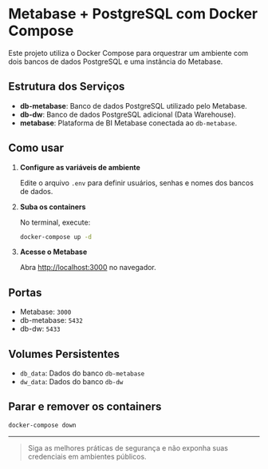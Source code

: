 # Metabase + PostgreSQL com Docker Compose

Este projeto utiliza o Docker Compose para orquestrar um ambiente com dois bancos de dados PostgreSQL e uma instância do Metabase.

## Estrutura dos Serviços

- **db-metabase**: Banco de dados PostgreSQL utilizado pelo Metabase.
- **db-dw**: Banco de dados PostgreSQL adicional (Data Warehouse).
- **metabase**: Plataforma de BI Metabase conectada ao `db-metabase`.

## Como usar

1. **Configure as variáveis de ambiente**

   Edite o arquivo `.env` para definir usuários, senhas e nomes dos bancos de dados.

2. **Suba os containers**

   No terminal, execute:
   ```sh
   docker-compose up -d
   ```

3. **Acesse o Metabase**

   Abra [http://localhost:3000](http://localhost:3000) no navegador.

## Portas

- Metabase: `3000`
- db-metabase: `5432`
- db-dw: `5433`

## Volumes Persistentes

- `db_data`: Dados do banco `db-metabase`
- `dw_data`: Dados do banco `db-dw`

## Parar e remover os containers

```sh
docker-compose down
```

---

> Siga as melhores práticas de segurança e não exponha suas credenciais em ambientes públicos.